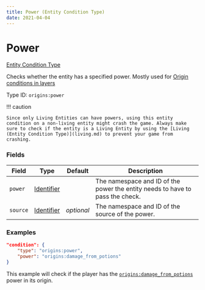```yaml
---
title: Power (Entity Condition Type)
date: 2021-04-04
---
```


# Power

[Entity Condition Type](../entity_condition_types.md)

Checks whether the entity has a specified power. Mostly used for [Origin conditions in layers](../../guides/data/origin_conditions_in_layers.md)

Type ID: `origins:power`

!!! caution

    Since only Living Entities can have powers, using this entity condition on a non-living entity might crash the game. Always make sure to check if the entity is a Living Entity by using the [Living (Entity Condition Type)](living.md) to prevent your game from crashing.


### Fields

Field  | Type | Default | Description
-------|------|---------|-------------
`power` | [Identifier](../data_types/identifier.md) | | The namespace and ID of the power the entity needs to have to pass the check.
`source` | [Identifier](../data_types/identifier.md) | _optional_ | The namespace and ID of the source of the power.


### Examples

```json
"condition": {
    "type": "origins:power",
    "power": "origins:damage_from_potions"
}
```

This example will check if the player has the [`origins:damage_from_potions`](https://github.com/apace100/origins-fabric/blob/master/src/main/resources/data/origins/powers/damage_from_potions.json) power in its origin.
